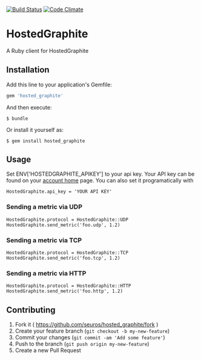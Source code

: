 [![Build Status](https://travis-ci.org/seuros/hosted_graphite.svg?branch=master)](https://travis-ci.org/seuros/hosted_graphite)
[![Code Climate](https://codeclimate.com/github/seuros/hosted_graphite/badges/gpa.svg)](https://codeclimate.com/github/seuros/hosted_graphite)
# HostedGraphite

A Ruby client for HostedGraphite

## Installation

Add this line to your application's Gemfile:

```ruby
gem 'hosted_graphite'
```

And then execute:

    $ bundle

Or install it yourself as:

    $ gem install hosted_graphite

## Usage

Set ENV['HOSTEDGRAPHITE_APIKEY']  to your api key.
Your API key can be found on your [account home](https://www.hostedgraphite.com/accounts/profile/) page.
You can also set it programatically with

    HostedGraphite.api_key = 'YOUR API KEY'

### Sending a metric via UDP

    HostedGraphite.protocol = HostedGraphite::UDP
    HostedGraphite.send_metric('foo.udp', 1.2)


### Sending a metric via TCP

    HostedGraphite.protocol = HostedGraphite::TCP
    HostedGraphite.send_metric('foo.tcp', 1.2)


### Sending a metric via HTTP

    HostedGraphite.protocol = HostedGraphite::HTTP
    HostedGraphite.send_metric('foo.http', 1.2)


## Contributing

1. Fork it ( https://github.com/seuros/hosted_graphite/fork )
2. Create your feature branch (`git checkout -b my-new-feature`)
3. Commit your changes (`git commit -am 'Add some feature'`)
4. Push to the branch (`git push origin my-new-feature`)
5. Create a new Pull Request
